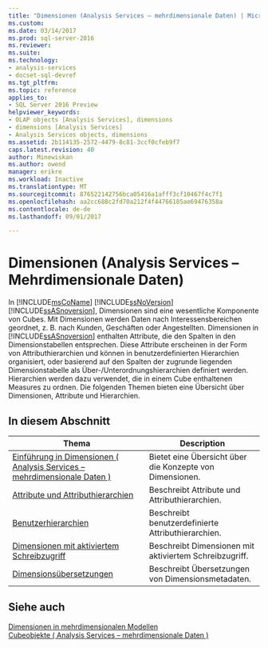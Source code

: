```yaml
---
title: "Dimensionen (Analysis Services – mehrdimensionale Daten) | Microsoft Docs"
ms.custom: 
ms.date: 03/14/2017
ms.prod: sql-server-2016
ms.reviewer: 
ms.suite: 
ms.technology:
- analysis-services
- docset-sql-devref
ms.tgt_pltfrm: 
ms.topic: reference
applies_to:
- SQL Server 2016 Preview
helpviewer_keywords:
- OLAP objects [Analysis Services], dimensions
- dimensions [Analysis Services]
- Analysis Services objects, dimensions
ms.assetid: 2b114135-2572-4479-8c81-3ccf0cfeb9f7
caps.latest.revision: 40
author: Minewiskan
ms.author: owend
manager: erikre
ms.workload: Inactive
ms.translationtype: MT
ms.sourcegitcommit: 876522142756bca05416a1afff3cf10467f4c7f1
ms.openlocfilehash: aa2cc688c2fd70a212f4f44766185ae69476358a
ms.contentlocale: de-de
ms.lasthandoff: 09/01/2017

---
```

# <a name="dimensions-analysis-services---multidimensional-data"></a>Dimensionen (Analysis Services – Mehrdimensionale Daten)
  In [!INCLUDE[msCoName](../../includes/msconame-md.md)] [!INCLUDE[ssNoVersion](../../includes/ssnoversion-md.md)] [!INCLUDE[ssASnoversion](../../includes/ssasnoversion-md.md)], Dimensionen sind eine wesentliche Komponente von Cubes. Mit Dimensionen werden Daten nach Interessensbereichen geordnet, z. B. nach Kunden, Geschäften oder Angestellten. Dimensionen in [!INCLUDE[ssASnoversion](../../includes/ssasnoversion-md.md)] enthalten Attribute, die den Spalten in den Dimensionstabellen entsprechen. Diese Attribute erscheinen in der Form von Attributhierarchien und können in benutzerdefinierten Hierarchien organisiert, oder basierend auf den Spalten der zugrunde liegenden Dimensionstabelle als Über-/Unterordnungshierarchien definiert werden. Hierarchien werden dazu verwendet, die in einem Cube enthaltenen Measures zu ordnen. Die folgenden Themen bieten eine Übersicht über Dimensionen, Attribute und Hierarchien.  
  
## <a name="in-this-section"></a>In diesem Abschnitt  
  
|Thema|Description|  
|-----------|-----------------|  
|[Einführung in Dimensionen &#40; Analysis Services – mehrdimensionale Daten &#41;](../../analysis-services/multidimensional-models-olap-logical-dimension-objects/dimensions-introduction.md)|Bietet eine Übersicht über die Konzepte von Dimensionen.|  
|[Attribute und Attributhierarchien](../../analysis-services/multidimensional-models-olap-logical-dimension-objects/attributes-and-attribute-hierarchies.md)|Beschreibt Attribute und Attributhierarchien.|  
|[Benutzerhierarchien](../../analysis-services/multidimensional-models-olap-logical-dimension-objects/user-hierarchies.md)|Beschreibt benutzerdefinierte Attributhierarchien.|  
|[Dimensionen mit aktiviertem Schreibzugriff](../../analysis-services/multidimensional-models-olap-logical-dimension-objects/write-enabled-dimensions.md)|Beschreibt Dimensionen mit aktiviertem Schreibzugriff.|  
|[Dimensionsübersetzungen](../../analysis-services/multidimensional-models-olap-logical-dimension-objects/dimension-translations.md)|Beschreibt Übersetzungen von Dimensionsmetadaten.|  
  
## <a name="see-also"></a>Siehe auch  
 [Dimensionen in mehrdimensionalen Modellen](../../analysis-services/multidimensional-models/dimensions-in-multidimensional-models.md)   
 [Cubeobjekte &#40; Analysis Services – mehrdimensionale Daten &#41;](../../analysis-services/multidimensional-models-olap-logical-cube-objects/cube-objects-analysis-services-multidimensional-data.md)  
  
  

